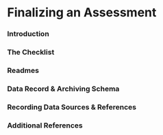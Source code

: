 # Finalizing an Assessment

### Introduction

### The Checklist

### Readmes

### Data Record & Archiving Schema

### Recording Data Sources & References

### Additional References
